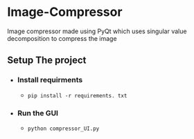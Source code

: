 # Image-Compressor
Image compressor made using PyQt which uses singular value decomposition to compress the image

## Setup The project
- ### Install requirments
  - `pip install -r requirements. txt`
- ### Run the GUI
  - `python compressor_UI.py`

